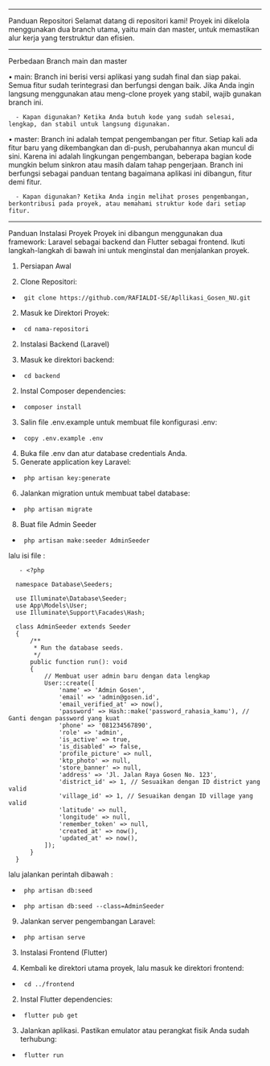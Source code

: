 ________________________________________
Panduan Repositori
Selamat datang di repositori kami! Proyek ini dikelola menggunakan dua branch utama, yaitu main dan master, untuk memastikan alur kerja yang terstruktur dan efisien.
________________________________________
Perbedaan Branch main dan master

•	main: Branch ini berisi versi aplikasi yang sudah final dan siap pakai. Semua fitur sudah terintegrasi dan berfungsi dengan baik. Jika Anda ingin langsung menggunakan atau meng-clone proyek yang stabil, wajib gunakan branch ini.

      - Kapan digunakan? Ketika Anda butuh kode yang sudah selesai, lengkap, dan stabil untuk langsung digunakan.
      
•	master: Branch ini adalah tempat pengembangan per fitur. Setiap kali ada fitur baru yang dikembangkan dan di-push, perubahannya akan muncul di sini. Karena ini adalah lingkungan pengembangan, beberapa bagian kode mungkin belum sinkron atau masih dalam tahap pengerjaan. Branch ini berfungsi sebagai panduan tentang bagaimana aplikasi ini dibangun, fitur demi fitur.

      - Kapan digunakan? Ketika Anda ingin melihat proses pengembangan, berkontribusi pada proyek, atau memahami struktur kode dari setiap fitur.
________________________________________
Panduan Instalasi Proyek
Proyek ini dibangun menggunakan dua framework: Laravel sebagai backend dan Flutter sebagai frontend. Ikuti langkah-langkah di bawah ini untuk menginstal dan menjalankan proyek.
1. Persiapan Awal
   
  1.	Clone Repositori:
  
  -      git clone https://github.com/RAFIALDI-SE/Apllikasi_Gosen_NU.git
  
  2.	Masuk ke Direktori Proyek:

  -      cd nama-repositori

2. Instalasi Backend (Laravel)
   
  1.	Masuk ke direktori backend:
  
  -      cd backend
  
  2.	Instal Composer dependencies:
  
  -      composer install
  
  3.	Salin file .env.example untuk membuat file konfigurasi .env:
  
  -      copy .env.example .env
  
  4.	Buka file .env dan atur database credentials Anda.
  5.	Generate application key Laravel:
  
  -      php artisan key:generate
  
  6.	Jalankan migration untuk membuat tabel database:
     
  -      php artisan migrate

  8.	Buat file Admin Seeder
  
  -      php artisan make:seeder AdminSeeder

 lalu isi file :

       - <?php
      
      namespace Database\Seeders;
      
      use Illuminate\Database\Seeder;
      use App\Models\User;
      use Illuminate\Support\Facades\Hash;
      
      class AdminSeeder extends Seeder
      {
          /**
           * Run the database seeds.
           */
          public function run(): void
          {
              // Membuat user admin baru dengan data lengkap
              User::create([
                  'name' => 'Admin Gosen',
                  'email' => 'admin@gosen.id',
                  'email_verified_at' => now(),
                  'password' => Hash::make('password_rahasia_kamu'), // Ganti dengan password yang kuat
                  'phone' => '081234567890',
                  'role' => 'admin',
                  'is_active' => true,
                  'is_disabled' => false,
                  'profile_picture' => null,
                  'ktp_photo' => null,
                  'store_banner' => null,
                  'address' => 'Jl. Jalan Raya Gosen No. 123',
                  'district_id' => 1, // Sesuaikan dengan ID district yang valid
                  'village_id' => 1, // Sesuaikan dengan ID village yang valid
                  'latitude' => null,
                  'longitude' => null,
                  'remember_token' => null,
                  'created_at' => now(),
                  'updated_at' => now(),
              ]);
          }
      }
  lalu jalankan perintah dibawah :

  -      php artisan db:seed
  -      php artisan db:seed --class=AdminSeeder
  
  9.	Jalankan server pengembangan Laravel:
     
  -      php artisan serve

3. Instalasi Frontend (Flutter)
   
  1.	Kembali ke direktori utama proyek, lalu masuk ke direktori frontend:
  
  -      cd ../frontend
  
  2.	Instal Flutter dependencies:
  
  -      flutter pub get
  
  3.	Jalankan aplikasi. Pastikan emulator atau perangkat fisik Anda sudah terhubung:
  -      flutter run


